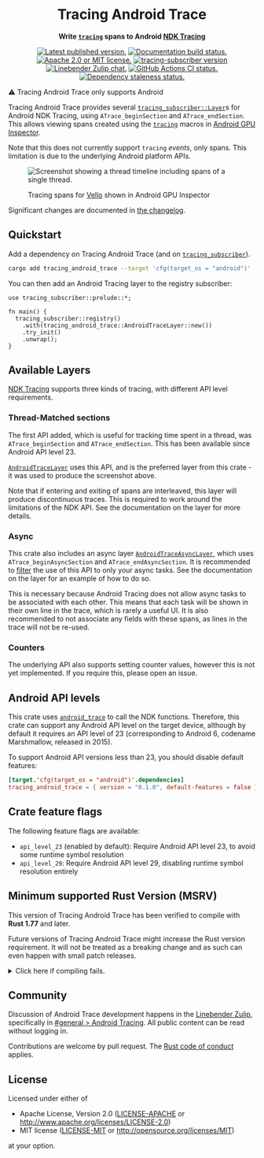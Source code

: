 <div align="center" class="rustdoc-hidden">

# Tracing Android Trace

</div>

<div align="center">

**Write [`tracing`][] spans to Android [NDK Tracing][]**

[![Latest published version.](https://img.shields.io/crates/v/tracing_android_trace.svg)](https://crates.io/crates/tracing_android_trace)
[![Documentation build status.](https://img.shields.io/docsrs/tracing_android_trace.svg)](https://docs.rs/tracing_android_trace)
[![Apache 2.0 or MIT license.](https://img.shields.io/badge/license-Apache--2.0_OR_MIT-blue.svg)](#license)
[![tracing-subscriber version](https://img.shields.io/badge/tracing--subscriber-v0.3.18-a674e5.svg)](https://crates.io/crates/tracing-subscriber)
\
[![Linebender Zulip chat.](https://img.shields.io/badge/Linebender-%23general%20%3E%20Android%20Tracing-blue?logo=Zulip)](https://xi.zulipchat.com/#narrow/channel/147921-general/topic/Android.20Tracing/with/457019334)
[![GitHub Actions CI status.](https://img.shields.io/github/actions/workflow/status/linebender/android_trace/ci.yml?logo=github&label=CI)](https://github.com/linebender/android_trace/actions)
[![Dependency staleness status.](https://deps.rs/crate/tracing_android_trace/latest/status.svg)](https://deps.rs/crate/tracing_android_trace)

</div>

⚠️ Tracing Android Trace only supports Android

Tracing Android Trace provides several [`tracing_subscriber::Layer`][]s for Android NDK Tracing, using `ATrace_beginSection` and `ATrace_endSection`.
This allows viewing spans created using the [`tracing`][] macros in [Android GPU Inspector](https://gpuinspector.dev/).

Note that this does not currently support `tracing` *events*, only spans.
This limitation is due to the underlying Android platform APIs.

<figure>
<img src="https://github.com/linebender/android_trace/assets/36049421/a7f03b74-d690-42be-91b5-326fbb698a03" alt="Screenshot showing a thread timeline including spans of a single thread.">
<figcaption>

Tracing spans for [Vello](https://github.com/linebender/vello) shown in Android GPU Inspector
</figcaption>
</figure>

Significant changes are documented in [the changelog][].

## Quickstart

Add a dependency on Tracing Android Trace (and on [`tracing_subscriber`][]).

```sh
cargo add tracing_android_trace --target 'cfg(target_os = "android")'
```

You can then add an Android Tracing layer to the registry subscriber:

```rust,no_run
use tracing_subscriber::prelude::*;

fn main() {
  tracing_subscriber::registry()
    .with(tracing_android_trace::AndroidTraceLayer::new())
    .try_init()
    .unwrap();
}
```

## Available Layers

[NDK Tracing][] supports three kinds of tracing, with different API level requirements.

### Thread-Matched sections

The first API added, which is useful for tracking time spent in a thread, was `ATrace_beginSection` and `ATrace_endSection`.
This has been available since Android API level 23.

[`AndroidTraceLayer`][] uses this API, and is the preferred layer from this crate - it was used to produce the screenshot above.

Note that if entering and exiting of spans are interleaved, this layer will produce discontinuous traces.
This is required to work around the limitations of the NDK API.
See the documentation on the layer for more details.

### Async

This crate also includes an async layer [`AndroidTraceAsyncLayer`][], which uses `ATrace_beginAsyncSection` and `ATrace_endAsyncSection`.
It is recommended to [filter][tracing_subscriber::filter] the use of this API to only your async tasks.
See the documentation on the layer for an example of how to do so.

This is necessary because Android Tracing does not allow async tasks to be associated with each other.
This means that each task will be shown in their own line in the trace, which is rarely a useful UI.
It is also recommended to not associate any fields with these spans, as lines in the trace will not be re-used.

### Counters

The underlying API also supports setting counter values, however this is not yet implemented.
If you require this, please open an issue.

## Android API levels

This crate uses [`android_trace`][] to call the NDK functions.
Therefore, this crate can support any Android API level on the target device, although by default it requires an API level of 23 (corresponding to Android 6, codename Marshmallow, released in 2015).

To support Android API versions less than 23, you should disable default features:

```toml
[target.'cfg(target_os = "android")'.dependencies]
tracing_android_trace = { version = "0.1.0", default-features = false }
```

## Crate feature flags

The following feature flags are available:

* `api_level_23` (enabled by default): Require Android API level 23, to avoid some runtime symbol resolution
* `api_level_29`: Require Android API level 29, disabling runtime symbol resolution entirely

## Minimum supported Rust Version (MSRV)

This version of Tracing Android Trace has been verified to compile with **Rust 1.77** and later.

Future versions of Tracing Android Trace might increase the Rust version requirement.
It will not be treated as a breaking change and as such can even happen with small patch releases.

<details>
<summary>Click here if compiling fails.</summary>

As time has passed, some of Tracing Android Trace's dependencies could have released versions with a higher Rust requirement.
If you encounter a compilation issue due to a dependency and don't want to upgrade your Rust toolchain, then you could downgrade the dependency.

```sh
# Use the problematic dependency's name and version
cargo update -p package_name --precise 0.1.1
```

</details>

<!-- We hide these elements when viewing in Rustdoc, because they're not expected to be present in crate level docs -->
<div class="rustdoc-hidden">

## Community

Discussion of Android Trace development happens in the [Linebender Zulip](https://xi.zulipchat.com/), specifically in
[#general > Android Tracing](https://xi.zulipchat.com/#narrow/channel/147921-general/topic/Android.20Tracing/with/457019334).
All public content can be read without logging in.

Contributions are welcome by pull request. The [Rust code of conduct][] applies.

## License

Licensed under either of

 * Apache License, Version 2.0
   ([LICENSE-APACHE][] or <http://www.apache.org/licenses/LICENSE-2.0>)
 * MIT license
   ([LICENSE-MIT][] or <http://opensource.org/licenses/MIT>)

at your option.

</div>

[NDK Tracing]: https://developer.android.com/ndk/reference/group/tracing
[`android_trace`]: https://crates.io/crates/android_trace
[the changelog]: https://github.com/linebender/android_trace/blob/main/CHANGELOG.md
[rust code of conduct]: https://www.rust-lang.org/policies/code-of-conduct
[LICENSE-APACHE]: LICENSE-APACHE
[LICENSE-MIT]: LICENSE-MIT

<!-- Replacement intra-doc links for GitHub and crates.io. See https://linebender.org/blog/doc-include -->
[`tracing`]: https://docs.rs/tracing/latest/tracing/
[tracing_subscriber::filter]: https://docs.rs/tracing-subscriber/latest/tracing_subscriber/filter/index.html
[`tracing_subscriber`]: https://docs.rs/tracing-subscriber/latest/tracing_subscriber
[`tracing_subscriber::Layer`]: https://docs.rs/tracing-subscriber/latest/tracing_subscriber/layer/trait.Layer.html
[`AndroidTraceLayer`]: https://docs.rs/tracing_android_trace/latest/tracing_android_trace/sync_layer/struct.AndroidTraceLayer.html
[`AndroidTraceAsyncLayer`]: https://docs.rs/tracing_android_trace/latest/tracing_android_trace/async_layer/struct.AndroidTraceAsyncLayer.html
